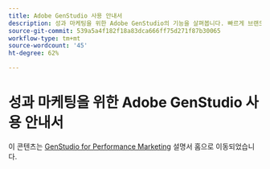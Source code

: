 ```yaml
---
title: Adobe GenStudio 사용 안내서
description: 성과 마케팅을 위한 Adobe GenStudio의 기능을 살펴봅니다. 빠르게 브랜드 자산을 만들고, 변형을 생성하고, 경험을 최적화하는 방법을 알아보십시오.
source-git-commit: 539a5a4f182f18a83dca666ff75d271f87b30065
workflow-type: tm+mt
source-wordcount: '45'
ht-degree: 62%

---
```


# 성과 마케팅을 위한 Adobe GenStudio 사용 안내서

이 콘텐츠는 [GenStudio for Performance Marketing](https://experienceleague.adobe.com/en/docs/genstudio-for-performance-marketing) 설명서 홈으로 이동되었습니다.
